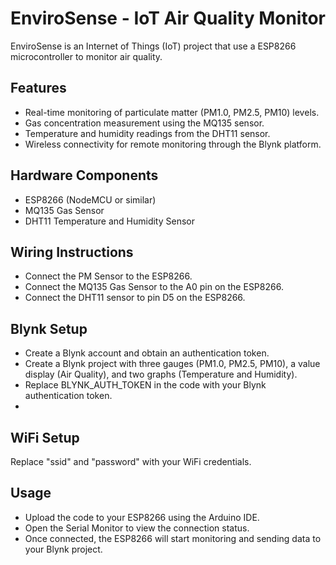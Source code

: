 
# EnviroSense - IoT Air Quality Monitor
EnviroSense is an Internet of Things (IoT) project that use a ESP8266 microcontroller to monitor air quality.

## Features
- Real-time monitoring of particulate matter (PM1.0, PM2.5, PM10) levels.
- Gas concentration measurement using the MQ135 sensor.
- Temperature and humidity readings from the DHT11 sensor.
- Wireless connectivity for remote monitoring through the Blynk platform.
  
## Hardware Components
- ESP8266 (NodeMCU or similar)
- MQ135 Gas Sensor
- DHT11 Temperature and Humidity Sensor

## Wiring Instructions
- Connect the PM Sensor to the ESP8266.
- Connect the MQ135 Gas Sensor to the A0 pin on the ESP8266.
- Connect the DHT11 sensor to pin D5 on the ESP8266.

## Blynk Setup
- Create a Blynk account and obtain an authentication token.
- Create a Blynk project with three gauges (PM1.0, PM2.5, PM10), a value display (Air Quality), and two graphs (Temperature and Humidity).
- Replace BLYNK_AUTH_TOKEN in the code with your Blynk authentication token.
- 
## WiFi Setup
Replace "ssid" and "password" with your WiFi credentials.

## Usage
- Upload the code to your ESP8266 using the Arduino IDE.
- Open the Serial Monitor to view the connection status.
- Once connected, the ESP8266 will start monitoring and sending data to your Blynk project.
